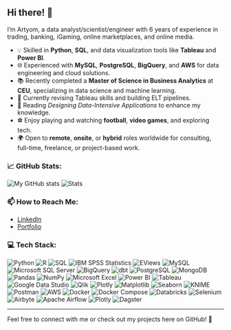 ## Hi there! 👋

I’m Artyom, a data analyst/scientist/engineer with 6 years of experience in trading, banking, iGaming, online marketplaces, and online media.

- 💡 Skilled in **Python**, **SQL**, and data visualization tools like **Tableau** and **Power BI**.
- 🌐 Experienced with **MySQL**, **PostgreSQL**, **BigQuery**, and **AWS** for data engineering and cloud solutions.
- 📚 Recently completed a **Master of Science in Business Analytics** at **CEU**, specializing in data science and machine learning.
- 🚀 Currently revising Tableau skills and building ELT pipelines.
- 📖 Reading _Designing Data-Intensive Applications_ to enhance my knowledge.
- ⚽ Enjoy playing and watching **football**, **video games**, and exploring tech.
- 🌍 Open to **remote**, **onsite**, or **hybrid** roles worldwide for consulting, full-time, freelance, or project-based work.

### 📈 GitHub Stats:
![My GitHub stats](https://github-readme-stats.vercel.app/api?username=artyomashigov&count_private=true&show_icons=true&theme=radical&hide_rank=false)
![Stats](https://github-profile-trophy.vercel.app/?username=artyomashigov&theme=radical&no-frame=false&no-bg=true&margin-w=4)
### 📫 How to Reach Me:
- [LinkedIn](https://www.linkedin.com/in/artyom-ashigov/)
- [Portfolio](https://artyomashigov.github.io/portfolio/)

### 💻 Tech Stack:
![Python](https://img.shields.io/badge/Python-FFD43B?style=for-the-badge&logo=python&logoColor=blue)
![R](https://img.shields.io/badge/R-276DC3?style=for-the-badge&logo=r&logoColor=white)
![SQL](https://img.shields.io/badge/SQL-4479A1?style=for-the-badge&logo=postgresql&logoColor=white)
![IBM SPSS Statistics](https://img.shields.io/badge/IBM%20SPSS%20Statistics-052FAD?style=for-the-badge&logo=ibm&logoColor=white)
![EViews](https://img.shields.io/badge/EViews-2C2C2C?style=for-the-badge&logo=none&logoColor=white)
![MySQL](https://img.shields.io/badge/MySQL-4479A1?style=for-the-badge&logo=mysql&logoColor=white)
![Microsoft SQL Server](https://img.shields.io/badge/Microsoft%20SQL%20Server-CC2927?style=for-the-badge&logo=microsoft%20sql%20server&logoColor=white)
![BigQuery](https://img.shields.io/badge/BigQuery-4285F4?style=for-the-badge&logo=google%20cloud&logoColor=white)
![dbt](https://img.shields.io/badge/dbt-FF694B?style=for-the-badge&logo=dbt&logoColor=white)
![PostgreSQL](https://img.shields.io/badge/PostgreSQL-336791?style=for-the-badge&logo=postgresql&logoColor=white)
![MongoDB](https://img.shields.io/badge/MongoDB-47A248?style=for-the-badge&logo=mongodb&logoColor=white)
![Pandas](https://img.shields.io/badge/Pandas-150458?style=for-the-badge&logo=pandas&logoColor=white)
![NumPy](https://img.shields.io/badge/NumPy-013243?style=for-the-badge&logo=numpy&logoColor=white)
![Microsoft Excel](https://img.shields.io/badge/Microsoft%20Excel-217346?style=for-the-badge&logo=microsoft%20excel&logoColor=white)
![Power BI](https://img.shields.io/badge/Power%20BI-F2C811?style=for-the-badge&logo=power%20bi&logoColor=black)
![Tableau](https://img.shields.io/badge/Tableau-E97627?style=for-the-badge&logo=tableau&logoColor=white)
![Google Data Studio](https://img.shields.io/badge/Google%20Data%20Studio-4285F4?style=for-the-badge&logo=google%20data%20studio&logoColor=white)
![Qlik](https://img.shields.io/badge/Qlik-7AB700?style=for-the-badge&logo=qlik&logoColor=white)
![Plotly](https://img.shields.io/badge/Plotly-3F4F75?style=for-the-badge&logo=plotly&logoColor=white)
![Matplotlib](https://img.shields.io/badge/Matplotlib-11557C?style=for-the-badge&logo=python&logoColor=white)
![Seaborn](https://img.shields.io/badge/Seaborn-3776AB?style=for-the-badge&logo=python&logoColor=white)
![KNIME](https://img.shields.io/badge/KNIME-000000?style=for-the-badge&logo=knime&logoColor=yellow)
![Postman](https://img.shields.io/badge/Postman-FF6C37?style=for-the-badge&logo=postman&logoColor=white)
![AWS](https://img.shields.io/badge/Amazon%20AWS-232F3E?style=for-the-badge&logo=amazon%20aws&logoColor=white)
![Docker](https://img.shields.io/badge/Docker-2496ED?style=for-the-badge&logo=docker&logoColor=white)
![Docker Compose](https://img.shields.io/badge/Docker%20Compose-2496ED?style=for-the-badge&logo=docker&logoColor=white)
![Databricks](https://img.shields.io/badge/Databricks-FF3621?style=for-the-badge&logo=databricks&logoColor=white)
![Selenium](https://img.shields.io/badge/Selenium-43B02A?style=for-the-badge&logo=selenium&logoColor=white)
![Airbyte](https://img.shields.io/badge/Airbyte-0000FF?style=for-the-badge&logo=airbyte&logoColor=white)
![Apache Airflow](https://img.shields.io/badge/Apache%20Airflow-017CEE?style=for-the-badge&logo=apache%20airflow&logoColor=white)
![Plotly](https://img.shields.io/badge/Plotly-239120?style=for-the-badge&logo=plotly&logoColor=white)
![Dagster](https://img.shields.io/badge/Dagster-1E4DB7?style=for-the-badge&logo=dagster&logoColor=white)

	
---

Feel free to connect with me or check out my projects here on GitHub! 🙂

